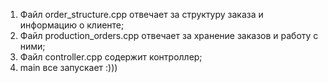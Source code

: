1. Файл order_structure.cpp отвечает за структуру заказа и информацию о клиенте;
2. Файл production_orders.cpp отвечает за хранение заказов и работу с ними;
3. Файл controller.cpp содержит контроллер;
4. main все запускает :)))
